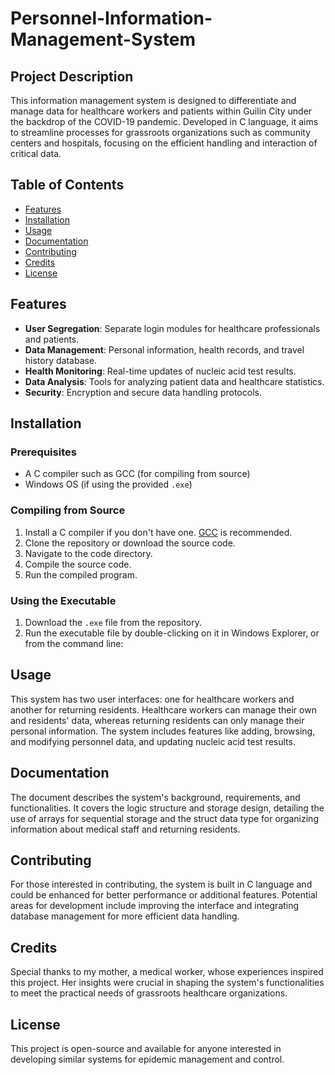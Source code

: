 # Personnel-Information-Management-System
## Project Description
This information management system is designed to differentiate and manage data for healthcare workers and patients within Guilin City under the backdrop of the COVID-19 pandemic. Developed in C language, it aims to streamline processes for grassroots organizations such as community centers and hospitals, focusing on the efficient handling and interaction of critical data.

## Table of Contents
- [Features](#features)
- [Installation](#installation)
- [Usage](#usage)
- [Documentation](#documentation)
- [Contributing](#contributing)
- [Credits](#credits)
- [License](#license)

## Features
- **User Segregation**: Separate login modules for healthcare professionals and patients.
- **Data Management**: Personal information, health records, and travel history database.
- **Health Monitoring**: Real-time updates of nucleic acid test results.
- **Data Analysis**: Tools for analyzing patient data and healthcare statistics.
- **Security**: Encryption and secure data handling protocols.

## Installation

### Prerequisites
- A C compiler such as GCC (for compiling from source)
- Windows OS (if using the provided `.exe`)

### Compiling from Source
1. Install a C compiler if you don't have one. [GCC](https://gcc.gnu.org/) is recommended.
2. Clone the repository or download the source code.
3. Navigate to the code directory.
4. Compile the source code.
5. Run the compiled program.

### Using the Executable
1. Download the `.exe` file from the repository.
2. Run the executable file by double-clicking on it in Windows Explorer, or from the command line:

## Usage
This system has two user interfaces: one for healthcare workers and another for returning residents. Healthcare workers can manage their own and residents' data, whereas returning residents can only manage their personal information. The system includes features like adding, browsing, and modifying personnel data, and updating nucleic acid test results.

## Documentation
The document describes the system's background, requirements, and functionalities. It covers the logic structure and storage design, detailing the use of arrays for sequential storage and the struct data type for organizing information about medical staff and returning residents.

## Contributing
For those interested in contributing, the system is built in C language and could be enhanced for better performance or additional features. Potential areas for development include improving the interface and integrating database management for more efficient data handling.

## Credits
Special thanks to my mother, a medical worker, whose experiences inspired this project. Her insights were crucial in shaping the system's functionalities to meet the practical needs of grassroots healthcare organizations.

## License
This project is open-source and available for anyone interested in developing similar systems for epidemic management and control. 

